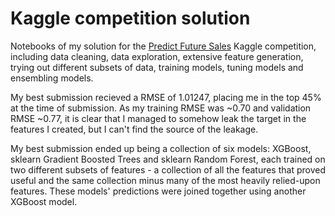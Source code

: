 # Kaggle competition solution

Notebooks of my solution for the [Predict Future Sales](https://www.kaggle.com/c/competitive-data-science-predict-future-sales) Kaggle competition, including data cleaning, data exploration, extensive feature generation, trying out different subsets of data, training models, tuning models and ensembling models. 

My best submission recieved a RMSE of 1.01247, placing me in the top 45% at the time of submission. As my training RMSE was ~0.70 and validation RMSE ~0.77, it is clear that I managed to somehow leak the target in the features I created, but I can't find the source of the leakage.

My best submission ended up being a collection of six models: XGBoost, sklearn Gradient Boosted Trees and sklearn Random Forest, each trained on two different subsets of features - a collection of all the features that proved useful and the same collection minus many of the most heavily relied-upon features. These models' predictions were joined together using another XGBoost model. 

